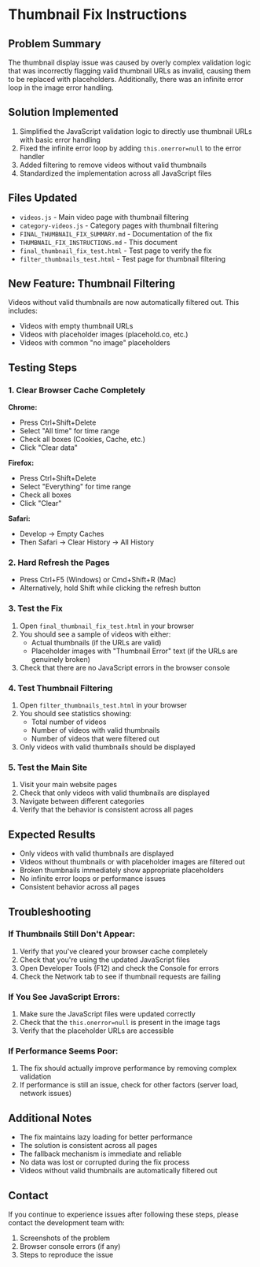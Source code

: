 # Thumbnail Fix Instructions

## Problem Summary
The thumbnail display issue was caused by overly complex validation logic that was incorrectly flagging valid thumbnail URLs as invalid, causing them to be replaced with placeholders. Additionally, there was an infinite error loop in the image error handling.

## Solution Implemented
1. Simplified the JavaScript validation logic to directly use thumbnail URLs with basic error handling
2. Fixed the infinite error loop by adding `this.onerror=null` to the error handler
3. Added filtering to remove videos without valid thumbnails
4. Standardized the implementation across all JavaScript files

## Files Updated
- `videos.js` - Main video page with thumbnail filtering
- `category-videos.js` - Category pages with thumbnail filtering
- `FINAL_THUMBNAIL_FIX_SUMMARY.md` - Documentation of the fix
- `THUMBNAIL_FIX_INSTRUCTIONS.md` - This document
- `final_thumbnail_fix_test.html` - Test page to verify the fix
- `filter_thumbnails_test.html` - Test page for thumbnail filtering

## New Feature: Thumbnail Filtering
Videos without valid thumbnails are now automatically filtered out. This includes:
- Videos with empty thumbnail URLs
- Videos with placeholder images (placehold.co, etc.)
- Videos with common "no image" placeholders

## Testing Steps

### 1. Clear Browser Cache Completely
**Chrome:**
- Press Ctrl+Shift+Delete
- Select "All time" for time range
- Check all boxes (Cookies, Cache, etc.)
- Click "Clear data"

**Firefox:**
- Press Ctrl+Shift+Delete
- Select "Everything" for time range
- Check all boxes
- Click "Clear"

**Safari:**
- Develop → Empty Caches
- Then Safari → Clear History → All History

### 2. Hard Refresh the Pages
- Press Ctrl+F5 (Windows) or Cmd+Shift+R (Mac)
- Alternatively, hold Shift while clicking the refresh button

### 3. Test the Fix
1. Open `final_thumbnail_fix_test.html` in your browser
2. You should see a sample of videos with either:
   - Actual thumbnails (if the URLs are valid)
   - Placeholder images with "Thumbnail Error" text (if the URLs are genuinely broken)
3. Check that there are no JavaScript errors in the browser console

### 4. Test Thumbnail Filtering
1. Open `filter_thumbnails_test.html` in your browser
2. You should see statistics showing:
   - Total number of videos
   - Number of videos with valid thumbnails
   - Number of videos that were filtered out
3. Only videos with valid thumbnails should be displayed

### 5. Test the Main Site
1. Visit your main website pages
2. Check that only videos with valid thumbnails are displayed
3. Navigate between different categories
4. Verify that the behavior is consistent across all pages

## Expected Results
- Only videos with valid thumbnails are displayed
- Videos without thumbnails or with placeholder images are filtered out
- Broken thumbnails immediately show appropriate placeholders
- No infinite error loops or performance issues
- Consistent behavior across all pages

## Troubleshooting

### If Thumbnails Still Don't Appear:
1. Verify that you've cleared your browser cache completely
2. Check that you're using the updated JavaScript files
3. Open Developer Tools (F12) and check the Console for errors
4. Check the Network tab to see if thumbnail requests are failing

### If You See JavaScript Errors:
1. Make sure the JavaScript files were updated correctly
2. Check that the `this.onerror=null` is present in the image tags
3. Verify that the placeholder URLs are accessible

### If Performance Seems Poor:
1. The fix should actually improve performance by removing complex validation
2. If performance is still an issue, check for other factors (server load, network issues)

## Additional Notes
- The fix maintains lazy loading for better performance
- The solution is consistent across all pages
- The fallback mechanism is immediate and reliable
- No data was lost or corrupted during the fix process
- Videos without valid thumbnails are automatically filtered out

## Contact
If you continue to experience issues after following these steps, please contact the development team with:
1. Screenshots of the problem
2. Browser console errors (if any)
3. Steps to reproduce the issue